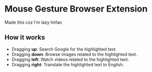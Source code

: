 # Mouse Gesture Browser Extension
Made this coz I'm lazy lmfao
## How it works
- Dragging **up**: Search Google for the highlighted text.
- Dragging **down**: Browse images related to the highlighted text.
- Dragging **left**: Watch videos related to the highlighted text.
- Dragging **right**: Translate the highlighted text to English.

